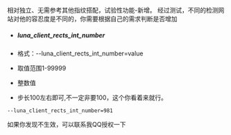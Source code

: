 
相对独立、无需参考其他指纹搭配，试验性功能-新增。
经过测试，不同的检测网站对他的容忍度是不同的，你需要根据自己的需求判断是否增加



- ##### luna_client_rects_int_number

- 格式：--luna_client_rects_int_number=value

- 取值范围1-99999

- 整数值

- 步长100左右即可,不一定非要100，这个你看着来就行。

```
--luna_client_rects_int_number=981
```



 如果你发现不生效，可以联系我QQ授权一下
